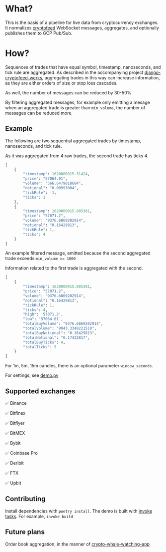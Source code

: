 # What?

This is the basis of a pipeline for live data from cryptocurrency exchanges. It normalizes [cryptofeed](https://github.com/bmoscon/cryptofeed) WebSocket messages, aggregates, and optionally publishes them to GCP Pub/Sub.

# How?

Sequences of trades that have equal symbol, timestamp, nanoseconds, and tick rule are aggregated. As described in the accompanying project [django-cryptofeed-werks](https://github.com/globophobe/django-cryptofeed-werks), aggregating trades in this way can increase information, as they are either orders of size or stop loss cascades.

As well, the number of messages can be reduced by 30-50%

By filtering aggregated messages, for example only emitting a mesage when an aggregated trade is greater than `min_volume`, the number of messages can be reduced more.

Example
-------
The following are two sequential aggregated trades by timestamp, nanoseconds, and tick rule.

As it was aggregated from 4 raw trades, the second trade has ticks 4.

```python
[
    {
        "timestamp": 1620000915.31424,
        "price": "57064.01",
        "volume": "566.6479018604",
        "notional": "0.00993004",
        "tickRule": -1,
        "ticks": 1
    },
    {
        "timestamp": 1620000915.885381,
        "price": "57071.2",
        "volume": "9376.6869202914",
        "notional": "0.16429813",
        "tickRule": 1,
        "ticks": 4
    }
]
```

An example filtered message, emitted because the second aggregated trade exceeds `min_volume >= 1000`

Information related to the first trade is aggregated with the second.

```python
[
    {
        "timestamp": 1620000915.885381,
        "price": "57071.2",
        "volume": "9376.6869202914",
        "notional": "0.16429813",
        "tickRule": 1,
        "ticks": 4,
        "high": '57071.2',
        "low": '57064.01',
        "totalBuyVolume": "9376.6869202914",
        "totalVolume": "9943.3348221518",
        "totalBuyNotional": "0.16429813",
        "totalNotional": "0.17422817",
        "totalBuyTicks": 4,
        "totalTicks": 5
    }
]
```

For 1m, 5m, 15m candles, there is an optional parameter `window_seconds`.  

For settings, see [demo.py](https://github.com/globophobe/cryptofeed-werks/blob/main/demo.py)

Supported exchanges
-------------------

:white_check_mark: Binance

:white_check_mark: Bitfinex

:white_check_mark: Bitflyer

:white_check_mark: BitMEX

:white_check_mark: Bybit

:white_check_mark: Coinbase Pro

:white_check_mark: Deribit

:white_check_mark: FTX

:white_check_mark: Upbit

Contributing
------------

Install dependencies with `poetry install`. The demo is built with [invoke tasks](https://github.com/globophobe/cryptofeed-werks/blob/master/tasks.py). For example, `invoke build`

Future plans
------------
Order book aggregation, in the manner of [crypto-whale-watching-app](https://github.com/pmaji/crypto-whale-watching-app)
